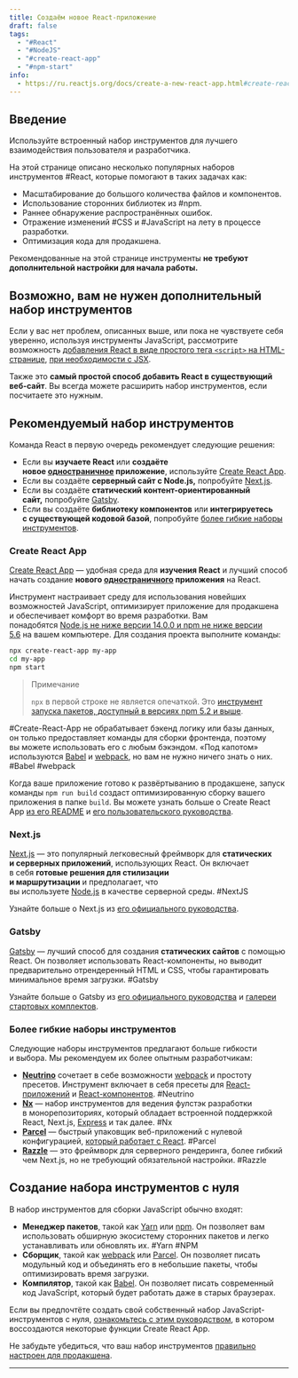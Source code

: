 ```yaml
---
title: Создаём новое React-приложение
draft: false
tags:
  - "#React"
  - "#NodeJS"
  - "#create-react-app"
  - "#npm-start"
info:
  - https://ru.reactjs.org/docs/create-a-new-react-app.html#create-react-app
---
```

## Введение

Используйте встроенный набор инструментов для лучшего взаимодействия пользователя и разработчика.

На этой странице описано несколько популярных наборов инструментов #React, которые помогают в таких задачах как:
-   Масштабирование до большого количества файлов и компонентов.
-   Использование сторонних библиотек из #npm.
-   Раннее обнаружение распространённых ошибок.
-   Отражение изменений #CSS и #JavaScript на лету в процессе разработки.
-   Оптимизация кода для продакшена.

Рекомендованные на этой странице инструменты **не требуют дополнительной настройки для начала работы.**

## Возможно, вам не нужен дополнительный набор инструментов

Если у вас нет проблем, описанных выше, или пока не чувствуете себя уверенно, используя инструменты JavaScript, рассмотрите возможность [добавления React в виде простого тега `<script>` на HTML-странице](https://ru.reactjs.org/docs/add-react-to-a-website.html), [при необходимости с JSX](https://ru.reactjs.org/docs/add-react-to-a-website.html#optional-try-react-with-jsx).

Также это **самый простой способ добавить React в существующий веб-сайт**. Вы всегда можете расширить набор инструментов, если посчитаете это нужным.

## Рекомендуемый набор инструментов

Команда React в первую очередь рекомендует следующие решения:

-   Если вы **изучаете React** или **создаёте новое [одностраничное](https://ru.reactjs.org/docs/glossary.html#single-page-application) приложение**, используйте [Create React App](https://ru.reactjs.org/docs/create-a-new-react-app.html#create-react-app).
-   Если вы создаёте **серверный сайт с Node.js,** попробуйте [Next.js](https://ru.reactjs.org/docs/create-a-new-react-app.html#nextjs).
-   Если вы создаёте **статический контент-ориентированный сайт,** попробуйте [Gatsby](https://ru.reactjs.org/docs/create-a-new-react-app.html#gatsby).
-   Если вы создаёте **библиотеку компонентов** или **интегрируетесь с существующей кодовой базой**, попробуйте [более гибкие наборы инструментов](https://ru.reactjs.org/docs/create-a-new-react-app.html#more-flexible-toolchains).

### Create React App

[Create React App](https://github.com/facebookincubator/create-react-app) — удобная среда для **изучения React** и лучший способ начать создание **нового [одностраничного](https://ru.reactjs.org/docs/glossary.html#single-page-application) приложения** на React.

Инструмент настраивает среду для использования новейших возможностей JavaScript, оптимизирует приложение для продакшена и обеспечивает комфорт во время разработки. Вам понадобятся [Node.js не ниже версии 14.0.0 и npm не ниже версии 5.6](https://nodejs.org/ru/) на вашем компьютере. Для создания проекта выполните команды:

```bash
npx create-react-app my-app
cd my-app
npm start
```

> Примечание
> 
> `npx` в первой строке не является опечаткой. Это [инструмент запуска пакетов, доступный в версиях npm 5.2 и выше](https://medium.com/@maybekatz/introducing-npx-an-npm-package-runner-55f7d4bd282b).

#Create-React-App не обрабатывает бэкенд логику или базы данных, он только предоставляет команды для сборки фронтенда, поэтому вы можете использовать его с любым бэкэндом. «Под капотом» используются [Babel](https://babeljs.io/) и [webpack](https://webpack.js.org/), но вам не нужно ничего знать о них. #Babel #webpack

Когда ваше приложение готово к развёртыванию в продакшене, запуск команды `npm run build` создаст оптимизированную сборку вашего приложения в папке `build`. Вы можете узнать больше о Create React App [из его README](https://github.com/facebookincubator/create-react-app#create-react-app--) и [его пользовательского руководства](https://facebook.github.io/create-react-app/).

### Next.js

[Next.js](https://nextjs.org/) — это популярный легковесный фреймворк для **статических и серверных приложений**, использующих React. Он включает в себя **готовые решения для стилизации и маршрутизации** и предполагает, что вы используете [Node.js](https://nodejs.org/) в качестве серверной среды. #NextJS

Узнайте больше о Next.js из [его официального руководства](https://nextjs.org/learn/).

### Gatsby

[Gatsby](https://www.gatsbyjs.org/) — лучший способ для создания **статических сайтов** с помощью React. Он позволяет использовать React-компоненты, но выводит предварительно отрендеренный HTML и CSS, чтобы гарантировать минимальное время загрузки. #Gatsby 

Узнайте больше о Gatsby из [его официального руководства](https://www.gatsbyjs.org/docs/) и [галереи стартовых комплектов](https://www.gatsbyjs.org/docs/gatsby-starters/).

### Более гибкие наборы инструментов

Следующие наборы инструментов предлагают больше гибкости и выбора. Мы рекомендуем их более опытным разработчикам:

-   **[Neutrino](https://neutrinojs.org/)** сочетает в себе возможности [webpack](https://webpack.js.org/) и простоту пресетов. Инструмент включает в себя пресеты для [React-приложений](https://neutrinojs.org/packages/react/) и [React-компонентов](https://neutrinojs.org/packages/react-components/). #Neutrino
-   **[Nx](https://nx.dev/react)** — набор инструментов для ведения фулстэк разработки в монорепозиториях, который обладает встроенной поддержкой React, Next.js, [Express](https://expressjs.com/) и так далее. #Nx
-   **[Parcel](https://parceljs.org/)** — быстрый упаковщик веб-приложений с нулевой конфигурацией, [который работает с React](https://parceljs.org/recipes/react/). #Parcel
-   **[Razzle](https://github.com/jaredpalmer/razzle)** — это фреймворк для серверного рендеринга, более гибкий чем Next.js, но не требующий обязательной настройки. #Razzle

## Создание набора инструментов с нуля

В набор инструментов для сборки JavaScript обычно входят:

-   **Менеджер пакетов**, такой как [Yarn](https://yarnpkg.com/) или [npm](https://www.npmjs.com/). Он позволяет вам использовать обширную экосистему сторонних пакетов и легко устанавливать или обновлять их. #Yarn #NPM 
-   **Сборщик**, такой как [webpack](https://webpack.js.org/) или [Parcel](https://parceljs.org/). Он позволяет писать модульный код и объединять его в небольшие пакеты, чтобы оптимизировать время загрузки.
-   **Компилятор**, такой как [Babel](https://babeljs.io/). Он позволяет писать современный код JavaScript, который будет работать даже в старых браузерах.

Если вы предпочтёте создать свой собственный набор JavaScript-инструментов с нуля, [ознакомьтесь с этим руководством](https://blog.usejournal.com/creating-a-react-app-from-scratch-f3c693b84658), в котором воссоздаются некоторые функции Create React App.

Не забудьте убедиться, что ваш набор инструментов [правильно настроен для продакшена](https://ru.reactjs.org/docs/optimizing-performance.html#use-the-production-build).

___
